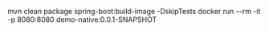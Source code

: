 mvn clean package spring-boot:build-image -DskipTests
docker run --rm -it -p 8080:8080 demo-native:0.0.1-SNAPSHOT

